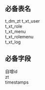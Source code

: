 ## 必备表名

t_dm_zt
t_xt_user  
t_xt_role  
t_xt_menu  
t_xt_rolemenu  
t_xt_log

## 必备字段
自增id  
zt  
timestamps   